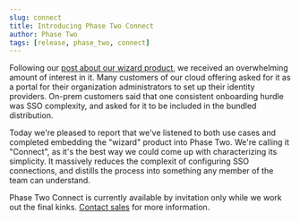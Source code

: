 ```yaml
---
slug: connect
title: Introducing Phase Two Connect
author: Phase Two
tags: [release, phase_two, connect]
---
```


Following our [post about our wizard product](/blog/wizard), we received an overwhelming amount of interest in it. Many customers of our cloud offering asked for it as a portal for their organization administrators to set up their identity providers. On-prem customers said that one consistent onboarding hurdle was SSO complexity, and asked for it to be included in the bundled distribution.

Today we're pleased to report that we've listened to both use cases and completed embedding the "wizard" product into Phase Two. We're calling it "Connect", as it's the best way we could come up with characterizing its simplicity. It massively reduces the complexit of configuring SSO connections, and distills the process into something any member of the team can understand.

Phase Two Connect is currently available by invitation only while we work out the final kinks. [Contact sales](mailto:sales@phasetwo.io) for more information.
